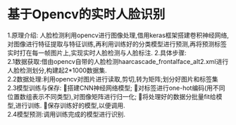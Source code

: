 # 基于Opencv的实时人脸识别
1.原理介绍: 人脸检测利用opencv进行图像处理,借用keras框架搭建卷积神经网络,对图像进行特征提取与特征训练,再利用训练好的分类模型进行预测,再将预测标签实时打在每一帧图片上,实现实时人脸检测与人脸标注.   2.具体步骤:   
2.1数据获取:借由opencv自带的人脸检测haarcascade_frontalface_alt2.xml进行人脸检测划分,构建起2*1000数据集.   
2.2数据处理:利用opencv对图片进行读取,剪切,转为矩阵;划分好图片和标签集   
2.3模型训练与保存: 搭建CNN神经网络模型; 对标签进行one-hot编码(用不同位置数组表示不同类型),对图像矩阵进行归一化; 将处理好的数据分批量fit给模型,进行训练. 保存训练好的模型,以便调用.   
2.4模型预测:调用训练完成的模型进行识别.  
